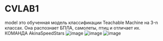 # CVLAB1
model это обученная модель классификации Teachable Machine на 3-n классах. Она распознает БПЛА, самолеты, птиц и отличает их.
КОМАНДА AkinaSpeedStars
![image](https://github.com/ki1ax/CVLAB1/assets/104005303/64e83c82-eeed-4229-bb59-723f3ecf77e2)
![image](https://github.com/ki1ax/CVLAB1/assets/104005303/bf89bad0-ac8b-4dea-b95c-83a17553de52)
![image](https://github.com/ki1ax/CVLAB1/assets/104005303/2a083fe6-5a48-4442-9058-fdac1f9c74b1)

